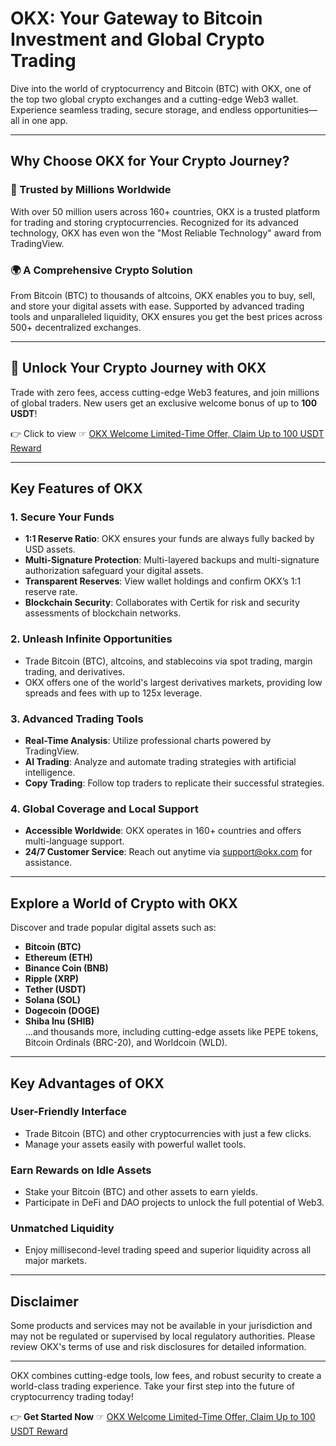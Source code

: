 # OKX: Your Gateway to Bitcoin Investment and Global Crypto Trading

Dive into the world of cryptocurrency and Bitcoin (BTC) with OKX, one of the top two global crypto exchanges and a cutting-edge Web3 wallet. Experience seamless trading, secure storage, and endless opportunities—all in one app.

---

## Why Choose OKX for Your Crypto Journey?

### 🌟 Trusted by Millions Worldwide
With over 50 million users across 160+ countries, OKX is a trusted platform for trading and storing cryptocurrencies. Recognized for its advanced technology, OKX has even won the "Most Reliable Technology" award from TradingView.

### 🌍 A Comprehensive Crypto Solution
From Bitcoin (BTC) to thousands of altcoins, OKX enables you to buy, sell, and store your digital assets with ease. Supported by advanced trading tools and unparalleled liquidity, OKX ensures you get the best prices across 500+ decentralized exchanges.

---

## 🚀 Unlock Your Crypto Journey with OKX  
Trade with zero fees, access cutting-edge Web3 features, and join millions of global traders. New users get an exclusive welcome bonus of up to **100 USDT**!  

👉 Click to view ☞ [OKX Welcome Limited-Time Offer, Claim Up to 100 USDT Reward](https://bit.ly/OKXe)

---

## Key Features of OKX

### 1. Secure Your Funds
- **1:1 Reserve Ratio**: OKX ensures your funds are always fully backed by USD assets.
- **Multi-Signature Protection**: Multi-layered backups and multi-signature authorization safeguard your digital assets.
- **Transparent Reserves**: View wallet holdings and confirm OKX’s 1:1 reserve rate.
- **Blockchain Security**: Collaborates with Certik for risk and security assessments of blockchain networks.

### 2. Unleash Infinite Opportunities
- Trade Bitcoin (BTC), altcoins, and stablecoins via spot trading, margin trading, and derivatives.
- OKX offers one of the world's largest derivatives markets, providing low spreads and fees with up to 125x leverage.

### 3. Advanced Trading Tools
- **Real-Time Analysis**: Utilize professional charts powered by TradingView.
- **AI Trading**: Analyze and automate trading strategies with artificial intelligence.
- **Copy Trading**: Follow top traders to replicate their successful strategies.

### 4. Global Coverage and Local Support
- **Accessible Worldwide**: OKX operates in 160+ countries and offers multi-language support.
- **24/7 Customer Service**: Reach out anytime via support@okx.com for assistance.

---

## Explore a World of Crypto with OKX

Discover and trade popular digital assets such as:

- **Bitcoin (BTC)**
- **Ethereum (ETH)**
- **Binance Coin (BNB)**
- **Ripple (XRP)**
- **Tether (USDT)**
- **Solana (SOL)**
- **Dogecoin (DOGE)**
- **Shiba Inu (SHIB)**  
...and thousands more, including cutting-edge assets like PEPE tokens, Bitcoin Ordinals (BRC-20), and Worldcoin (WLD).

---

## Key Advantages of OKX

### User-Friendly Interface
- Trade Bitcoin (BTC) and other cryptocurrencies with just a few clicks.
- Manage your assets easily with powerful wallet tools.

### Earn Rewards on Idle Assets
- Stake your Bitcoin (BTC) and other assets to earn yields.
- Participate in DeFi and DAO projects to unlock the full potential of Web3.

### Unmatched Liquidity
- Enjoy millisecond-level trading speed and superior liquidity across all major markets.

---

## Disclaimer

Some products and services may not be available in your jurisdiction and may not be regulated or supervised by local regulatory authorities. Please review OKX's terms of use and risk disclosures for detailed information.

---

OKX combines cutting-edge tools, low fees, and robust security to create a world-class trading experience. Take your first step into the future of cryptocurrency trading today!

👉 **Get Started Now** ☞ [OKX Welcome Limited-Time Offer, Claim Up to 100 USDT Reward](https://bit.ly/OKXe)
